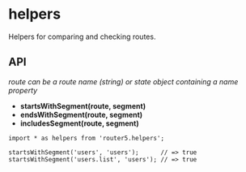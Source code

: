 # helpers

Helpers for comparing and checking routes.


## API

_route can be a route name (string) or state object containing a name property_

- __startsWithSegment(route, segment)__
- __endsWithSegment(route, segment)__
- __includesSegment(route, segment)__

```
import * as helpers from 'router5.helpers';

startsWithSegment('users', 'users');      // => true
startsWithSegment('users.list', 'users'); // => true
```
